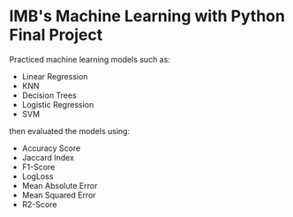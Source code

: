 # IMB's Machine Learning with Python Final Project
Practiced machine learning models such as:
- Linear Regression
- KNN
- Decision Trees
- Logistic Regression
- SVM

then evaluated the models using:
- Accuracy Score
- Jaccard Index
- F1-Score
- LogLoss
- Mean Absolute Error
- Mean Squared Error
- R2-Score
